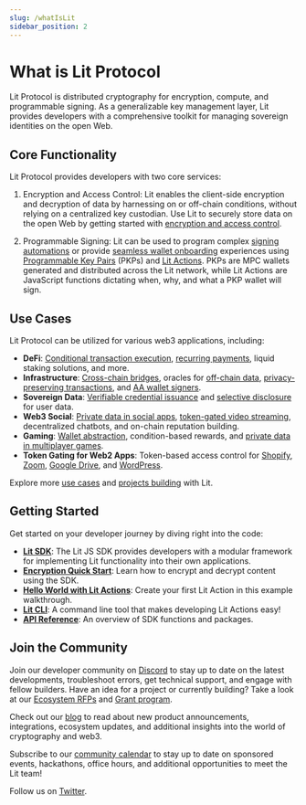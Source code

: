```yaml
---
slug: /whatIsLit
sidebar_position: 2
---
```


# What is Lit Protocol

Lit Protocol is distributed cryptography for encryption, compute, and programmable signing. As a generalizable key management layer, Lit provides developers with a comprehensive toolkit for managing sovereign identities on the open Web.

## Core Functionality

Lit Protocol provides developers with two core services:

1. Encryption and Access Control: Lit enables the client-side encryption and decryption of data by harnessing on or off-chain conditions, without relying on a centralized key custodian. Use Lit to securely store data on the open Web by getting started with [encryption and access control](accessControl/intro).

2. Programmable Signing: Lit can be used to program complex [signing automations](https://spark.litprotocol.com/automated-portfolio-rebalancing-uniswap/) or provide [seamless wallet onboarding](https://www.youtube.com/watch?v=HeD3RdqAvVM&t=2s) experiences using [Programmable Key Pairs](../pkp/intro.md) (PKPs) and [Lit Actions](../LitActions/intro.md). PKPs are MPC wallets generated and distributed across the Lit network, while Lit Actions are JavaScript functions dictating when, why, and what a PKP wallet will sign. 

## Use Cases

Lit Protocol can be utilized for various web3 applications, including:

- **DeFi**: [Conditional transaction execution](https://spark.litprotocol.com/automated-portfolio-rebalancing-uniswap/), [recurring payments](https://www.notion.so/OSS-tooling-infrastructure-for-recurring-payments-54b01631e4b14a1cb16b20d14641fe2f), liquid staking solutions, and more.
- **Infrastructure**: [Cross-chain bridges](https://github.com/Yacht-Labs/yacht-lit-sdk), oracles for [off-chain data](LitActions/workingWithActions/usingFetch), [privacy-preserving transactions](https://github.com/Curve-Labs/lit-privacy/tree/main/packages/lit-privacy-sdk#readme), and [AA wallet signers](https://spark.litprotocol.com/account-abstraction-and-mpc/).
- **Sovereign Data**: [Verifiable credential issuance](https://spark.litprotocol.com/krebitxlitactions/) and [selective disclosure](https://spark.litprotocol.com/semantic/) for user data.
- **Web3 Social**: [Private data in social apps](https://docs.lens.xyz/docs/gated), [token-gated video streaming](https://github.com/suhailkakar/livepeer-token-gated-vod), decentralized chatbots, and on-chain reputation building.
- **Gaming**: [Wallet abstraction](https://github.com/LIT-Protocol/oauth-pkp-signup-example), condition-based rewards, and [private data in multiplayer games](https://spark.litprotocol.com/lit-and-web3-gaming/).
- **Token Gating for Web2 Apps**: Token-based access control for [Shopify](https://apps.shopify.com/lit-token-access), [Zoom](https://litgateway.com/apps/zoom), [Google Drive](https://litgateway.com/apps/google-drive), and [WordPress](https://litgateway.com/apps/wordpress).

Explore more [use cases](usecases.md) and [projects building](../Ecosystem/projects) with Lit.

## Getting Started

Get started on your developer journey by diving right into the code:

- [**Lit SDK**](../sdk/explanation/installation.md): The Lit JS SDK provides developers with a modular framework for implementing Lit functionality into their own applications.
- [**Encryption Quick Start**](../sdk/explanation/encryption.md): Learn how to encrypt and decrypt content using the SDK.
- [**Hello World with Lit Actions**](../LitActions/helloWorld.md): Create your first Lit Action in this example walkthrough.
- [**Lit CLI**](../LitActions/getlitCli.md): A command line tool that makes developing Lit Actions easy!
- [**API Reference**](https://js-sdk.litprotocol.com/index.html): An overview of SDK functions and packages.

## Join the Community

Join our developer community on [Discord](https://litgateway.com/discord) to stay up to date on the latest developments, troubleshoot errors, get technical support, and engage with fellow builders. Have an idea for a project or currently building? Take a look at our [Ecosystem RFPs](https://github.com/orgs/LIT-Protocol/projects/2/views/1) and [Grant program](https://github.com/LIT-Protocol/LitGrants).

Check out our [blog](https://spark.litprotocol.com/) to read about new product announcements, integrations, ecosystem updates, and additional insights into the world of cryptography and web3.

Subscribe to our [community calendar](https://calendar.google.com/calendar/u/5?cid=Y19hMnVxZDNjaHVqZ2Q0a3FqbGlvcDdxY2JhMEBncm91cC5jYWxlbmRhci5nb29nbGUuY29t) to stay up to date on sponsored events, hackathons, office hours, and additional opportunities to meet the Lit team!

Follow us on [Twitter](https://twitter.com/LitProtocol).